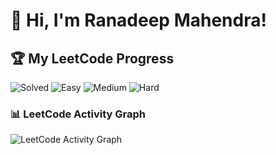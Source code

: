 # 👋 Hi, I'm Ranadeep Mahendra!

## 🏆 My LeetCode Progress

![Solved](https://img.shields.io/badge/Solved-73/3721-blue?cache=1761184599) ![Easy](https://img.shields.io/badge/Easy-41/908-brightgreen?cache=1761184599) ![Medium](https://img.shields.io/badge/Medium-31/1936-orange?cache=1761184599) ![Hard](https://img.shields.io/badge/Hard-1/877-red?cache=1761184599)

### 📊 LeetCode Activity Graph

![LeetCode Activity Graph](https://leetcard.jacoblin.cool/ranadeep_mahendra2426?theme=dark&font=Karma&ext=heatmap&cache=1761184599)
